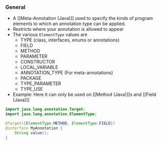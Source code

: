 ### General
- A [[Meta-Annotation (Java)]] used to specify the kinds of program elements to which an annotation type can be applied. 
- Restricts where your annotation is allowed to appear
- The various `ElementType` values are
	- TYPE (class, interfaces, enums or annotations)
	- FIELD
	- METHOD
	- PARAMETER
	- CONSTRUCTOR
	- LOCAL_VARIABLE
	- ANNOTATION_TYPE (For meta-annotations)
	- PACKAGE
	- TYPE_PARAMETER
	- TYPE_USE
- Example: Here it can only be used on [[Method (Java)]]s and [[Field (Java)]]
```java
import java.lang.annotation.Target;
import java.lang.annotation.ElementType;

@Target({ElementType.METHOD, ElementType.FIELD})
@interface MyAnnotation {
    String value();
}

```